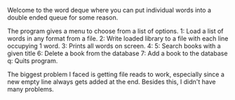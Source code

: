 Welcome to the word deque where you can put individual words into a double ended queue for some reason.

The program gives a menu to choose from a list of options.
1: Load a list of words in any format from a file.
2: Write loaded library to a file with each line occupying 1 word.
3: Prints all words on screen.
4: 
5: Search books with a given title
6: Delete a book from the database
7: Add a book to the database
q: Quits program.

The biggest problem I faced is getting file reads to work, especially since a new empty line always gets added at the end. Besides this, I didn't have many problems.